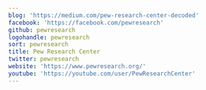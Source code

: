 ```yaml
---
blog: 'https://medium.com/pew-research-center-decoded'
facebook: 'https://facebook.com/pewresearch'
github: pewresearch
logohandle: pewresearch
sort: pewresearch
title: Pew Research Center
twitter: pewresearch
website: 'https://www.pewresearch.org/'
youtube: 'https://youtube.com/user/PewResearchCenter'
---
```

